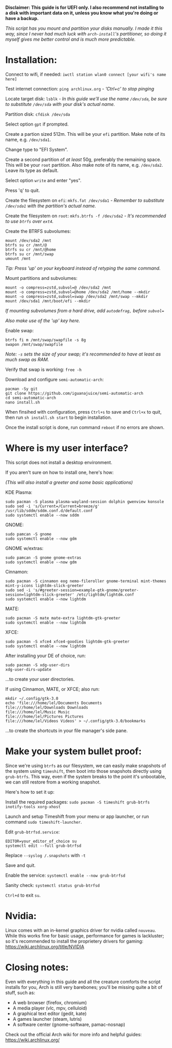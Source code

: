 **Disclaimer: This guide is for UEFI only. I also recommend not installing to a disk with important data on it, unless you know what you're doing or have a backup.**

*This script has you mount and partition your disks manually. I made it this way, since I never had much luck with `arch-install`'s partitioner, so doing it myself gives me better control and is much more predictable.*

# Installation:

Connect to wifi, if needed: `iwctl station wlan0 connect [your wifi's name here]`

Test internet connection: `ping archlinux.org` *- 'Ctrl+c' to stop pinging*

Locate target disk: `lsblk` *- In this guide we'll use the name `/dev/sda`, be sure to substitute `/dev/sda` with your disk's actual name.*

Partition disk: `cfdisk /dev/sda`

Select option `gpt` if prompted.

Create a partion sized 512m. This will be your `efi` partition. Make note of its name, e.g. `/dev/sda1`.

Change type to "EFI System".

Create a second partition of *at least* 50g, preferably the remaining space. This will be your `root` partition. Also make note of its name, e.g. `/dev/sda2`. Leave its type as default.

Select option `write` and enter "yes".

Press 'q' to quit.

Create the filesystem on `efi`: `mkfs.fat /dev/sda1` *- Remember to substitute `/dev/sda1` with the partition's actual name.*

Create the filesystem on `root`: `mkfs.btrfs -f /dev/sda2` *- It's recommended to use `btrfs` over `ext4`.*

Create the BTRFS subvolumes:
```
mount /dev/sda2 /mnt
btrfs su cr /mnt/@
btrfs su cr /mnt/@home
btrfs su cr /mnt/swap
umount /mnt
```
*Tip: Press 'up' on your keyboard instead of retyping the same command.*

Mount partitions and subvolumes:
```
mount -o compress=zstd,subvol=@ /dev/sda2 /mnt
mount -o compress=zstd,subvol=@home /dev/sda2 /mnt/home --mkdir
mount -o compress=zstd,subvol=swap /dev/sda2 /mnt/swap --mkdir
mount /dev/sda1 /mnt/boot/efi --mkdir
```

*If mounting subvolumes from a hard drive, add `autodefrag,` before `subvol=`*

*Also make use of the 'up' key here.*

Enable swap:
```
btrfs fi m /mnt/swap/swapfile -s 8g
swapon /mnt/swap/swapfile
```
*Note: `-s` sets the size of your swap; it's recommended to have at least as much swap as RAM.*

Verify that swap is working: `free -h`

Download and configure `semi-automatic-arch`:
```
pacman -Sy git
git clone https://github.com/iguanajuice/semi-automatic-arch
cd semi-automatic-arch
nano install.sh
```
When finsihed with configuration, press `Ctrl+s` to save and `Ctrl+x` to quit, then run `sh install.sh start` to begin installation.

Once the install script is done, run command `reboot` if no errors are shown.

# Where is my user interface?

This script does not install a desktop environment.

If you aren't sure on how to install one, here's how:

*(This will also install a greeter and some basic applications)*

KDE Plasma:
```
sudo pacman -S plasma plasma-wayland-session dolphin gwenview konsole
sudo sed -i 's/Current=/Current=breeze/g' /usr/lib/sddm/sddm.conf.d/default.conf
sudo systemctl enable --now sddm
```
GNOME: 
```
sudo pamcan -S gnome
sudo systemctl enable --now gdm
```
GNOME w/extras: 
```
sudo pamcan -S gnome gnome-extras
sudo systemctl enable --now gdm
```
Cinnamon:
```
sudo pacman -S cinnamon eog nemo-fileroller gnome-terminal mint-themes mint-y-icons lightdm-slick-greeter
sudo sed -i 's/#greeter-session=example-gtk-gnome/greeter-session=lightdm-slick-greeter' /etc/lightdm/lightdm.conf
sudo systemctl enable --now lightdm
```
MATE:
```
sudo pacman -S mate mate-extra lightdm-gtk-greeter
sudo systemctl enable --now lightdm
```
XFCE:
```
sudo pacman -S xfce4 xfce4-goodies lightdm-gtk-greeter
sudo systemctl enable --now lightdm
```
After installing your DE of choice, run:
```
sudo pacman -S xdg-user-dirs
xdg-user-dirs-update
```
...to create your user directories.

If using Cinnamon, MATE, or XFCE; also run:
```
mkdir ~/.config/gtk-3.0
echo 'file:///home/lel/Documents Documents
file:///home/lel/Downloads Downloads
file:///home/lel/Music Music
file:///home/lel/Pictures Pictures
file:///home/lel/Videos Videos' > ~/.config/gtk-3.0/bookmarks
```
...to create the shortcuts in your file manager's side pane.

# Make your system bullet proof:

Since we're using `btrfs` as our filesystem, we can easily make snapshots of the system using `timeshift`, then boot into those snapshots directly using `grub-btrfs`. This way, even if the system breaks to the point it's unbootable, we can still restore from a working snapshot.

Here's how to set it up:

Install the required packages: `sudo pacman -S timeshift grub-btrfs inotify-tools xorg-xhost`

Launch and setup Timeshift from your menu or app launcher, or run command `sudo timeshift-launcher`.

Edit `grub-btrfsd.service`:
```
EDITOR=your_editor_of_choice su
systemctl edit --full grub-btrfsd
```
Replace `--syslog /.snapshots` with `-t`

Save and quit.

Enable the service: `systemctl enable --now grub-btrfsd`

Sanity check: `systemctl status grub-btrfsd`

`Ctrl+d` to exit `su`.

# Nvidia:

Linux comes with an in-kernel graphics driver for nvidia called `nouveau`. While this works fine for basic usage, performance for games is lackluster; so it's recommended to install the proprietery drivers for gaming: https://wiki.archlinux.org/title/NVIDIA

# Closing notes:

Even with everything in this guide and all the creature comforts the script installs for you, Arch is still very barebones; you'll be missing quite a bit of stuff, such as:

* A web browser (firefox, chromium)
* A media player (vlc, mpv, celluloid)
* A graphical text editor (gedit, kate)
* A games launcher (steam, lutris)
* A software center (gnome-software, pamac-nosnap)

Check out the official Arch wiki for more info and helpful guides: https://wiki.archlinux.org/
